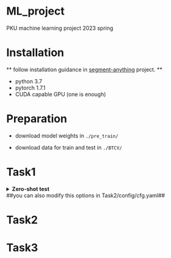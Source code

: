 # ML_project
PKU machine learning project 2023 spring

# Installation
** follow installation guidance in [segment-anything](https://github.com/facebookresearch/segment-anything) project. **
* python 3.7
* pytorch 1.7.1
* CUDA capable GPU (one is enough)

# Preparation
* download model weights in `./pre_train/`

* download data for train and test in `./BTCV/`

# Task1
<details>
  <summary><b>Zero-shot test</b></summary>

```bash
cd Task2
python main.py --promt_type box
```
</details>
##you can also modify this options in Task2/config/cfg.yaml##

# Task2

# Task3

